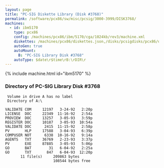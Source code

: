```yaml
---
layout: page
title: "PC-SIG Diskette Library (Disk #3768)"
permalink: /software/pcx86/sw/misc/pcsig/3000-3999/DISK3768/
machines:
  - id: ibm5170
    type: pcx86
    config: /machines/pcx86/ibm/5170/cga/1024kb/rev3/machine.xml
    diskettes: /machines/pcx86/diskettes.json,/disks/pcsigdisks/pcx86/diskettes.json
    autoGen: true
    autoMount:
      B: "PC-SIG Library Disk #3768"
    autoType: $date\r$time\rB:\rDIR\r
---
```


{% include machine.html id="ibm5170" %}

### Directory of PC-SIG Library Disk #3768

     Volume in drive A has no label
     Directory of A:\

    VALIDATE COM     12197   3-24-92   2:20p
    LICENSE  DOC     22349  11-16-92   2:54a
    PROVIEW  DOC     13257   3-05-93   3:59p
    REGISTER DOC     10187   3-05-93  10:54a
    VALIDATE DOC      2415  11-15-92   2:58p
    PV       HLP     17588   3-04-93   6:39p
    COMPUSER NOT      6338  10-16-92   9:14a
    AGENTS   TXT     36769   2-23-93   3:37p
    PV       EXE     87885   3-05-93   5:06p
    GO       BAT        31   6-04-92   2:25a
    GO       TXT       847   6-04-93  12:20p
           11 file(s)     209863 bytes
                          108544 bytes free
